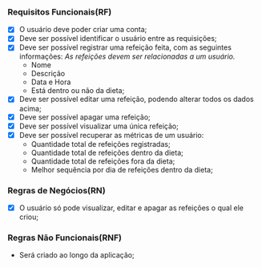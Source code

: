 ### Requisitos Funcionais(RF)

- [x] O usuário deve poder criar uma conta;
- [x] Deve ser possível identificar o usuário entre as requisições;
- [x] Deve ser possível registrar uma refeição feita, com as seguintes informações:
    *As refeições devem ser relacionadas a um usuário.*
    - Nome
    - Descrição
    - Data e Hora
    - Está dentro ou não da dieta;
- [x] Deve ser possível editar uma refeição, podendo alterar todos os dados acima;
- [x] Deve ser possível apagar uma refeição;
- [x] Deve ser possível visualizar uma única refeição;
- [x] Deve ser possível recuperar as métricas de um usuário:
    - Quantidade total de refeições registradas;
    - Quantidade total de refeições dentro da dieta;
    - Quantidade total de refeições fora da dieta;
    - Melhor sequência por dia de refeições dentro da dieta;

### Regras de Negócios(RN)
- [x] O usuário só pode visualizar, editar e apagar as refeições o qual ele criou;

### Regras Não Funcionais(RNF)
- Será criado ao longo da aplicação;